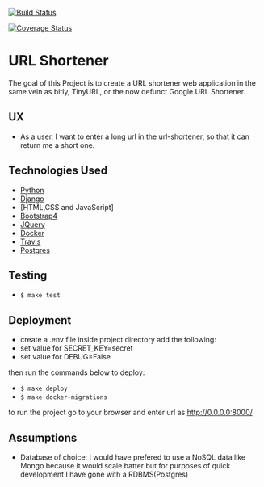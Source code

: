 [![Build Status](https://travis-ci.com/Kyeza/url_shortener.svg?branch=master)](https://travis-ci.com/Kyeza/url_shortener)

[![Coverage Status](https://coveralls.io/repos/github/Kyeza/url_shortener/badge.svg?branch=master)](https://coveralls.io/github/Kyeza/url_shortener?branch=master)

# URL Shortener

The goal of this Project is to create a URL shortener web application in the same 
vein as bitly, TinyURL, or the now defunct Google URL Shortener. 
 
## UX

- As a user, I want to enter a long url in the url-shortener, so that it can return me a short one.

## Technologies Used
- [Python](#)
- [Django](#)
- [HTML,CSS and JavaScript]
- [Bootstrap4](#)
- [JQuery](#)
- [Docker](#)
- [Travis](#)
- [Postgres](#)
   
## Testing
- `$ make test`

## Deployment
- create a .env file inside project directory add the following:
- set value for SECRET_KEY=secret 
- set value for DEBUG=False

then run the commands below to deploy: 

- `$ make deploy`
- `$ make docker-migrations`

to run the project go to your browser and enter url as  http://0.0.0.0:8000/

## Assumptions
- Database of choice: I would have prefered to use a NoSQL data like Mongo because it would scale batter but for purposes of quick development I have gone with a RDBMS(Postgres)
